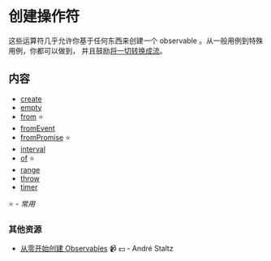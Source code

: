 # 创建操作符

这些运算符几乎允许你基于任何东西来创建一个 observable 。从一般用例到特殊用例，你都可以做到，
并且鼓励[将一切转换成流](http://slides.com/robwormald/everything-is-a-stream#/)。

## 内容

* [create](create.md)
* [empty](empty.md)
* [from](from.md) :star:
* [fromEvent](fromevent.md)
* [fromPromise](frompromise.md) :star:
* [interval](interval.md)
* [of](of.md) :star:
* [range](range.md)
* [throw](throw.md)
* [timer](timer.md)

:star: - *常用*

### 其他资源

* [从零开始创建 Observables](https://egghead.io/courses/rxjs-beyond-the-basics-creating-observables-from-scratch) :video_camera: :dollar: - André Staltz